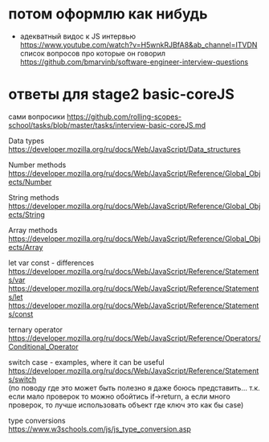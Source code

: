 # потом оформлю как нибудь
* адекватный видос к JS интервью<br>
  https://www.youtube.com/watch?v=H5wnkRJBfA8&ab_channel=ITVDN<br>
  список вопросов про которые он говорил<br>
  https://github.com/bmarvinb/software-engineer-interview-questions<br>

# ответы для stage2 basic-coreJS
сами вопросики https://github.com/rolling-scopes-school/tasks/blob/master/tasks/interview-basic-coreJS.md

Data types <br>
https://developer.mozilla.org/ru/docs/Web/JavaScript/Data_structures <br>

Number methods <br>
https://developer.mozilla.org/ru/docs/Web/JavaScript/Reference/Global_Objects/Number  <br>

String methods <br>
https://developer.mozilla.org/ru/docs/Web/JavaScript/Reference/Global_Objects/String  <br>

Array methods <br>
https://developer.mozilla.org/ru/docs/Web/JavaScript/Reference/Global_Objects/Array  <br>

let var const - differences<br>
https://developer.mozilla.org/ru/docs/Web/JavaScript/Reference/Statements/var <br>
https://developer.mozilla.org/ru/docs/Web/JavaScript/Reference/Statements/let <br>
https://developer.mozilla.org/ru/docs/Web/JavaScript/Reference/Statements/const <br>

ternary operator<br>
https://developer.mozilla.org/ru/docs/Web/JavaScript/Reference/Operators/Conditional_Operator <br>

switch case - examples, where it can be useful <br>
https://developer.mozilla.org/ru/docs/Web/JavaScript/Reference/Statements/switch <br>
(по поводу где это может быть полезно я даже боюсь представить... т.к. если мало проверок то можно обойтись if->return, а если много проверок, то лучше использовать объект где ключ это как бы case) <br>

type conversions <br>
https://www.w3schools.com/js/js_type_conversion.asp <br>

